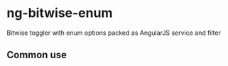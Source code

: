 # ng-bitwise-enum
Bitwise toggler with enum options packed as AngularJS service and filter

## Common use

